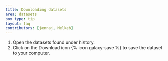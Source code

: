 ```yaml
---
title: Downloading datasets
area: datasets
box_type: tip
layout: faq
contributors: [jennaj, Melkeb]
---
```



1. Open the datasets found under history.
2. Click on the Download icon {% icon galaxy-save %} to save the dataset to your computer.
